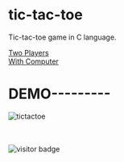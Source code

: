 # tic-tac-toe

Tic-tac-toe game in C language.


[Two Players](https://github.com/md-abdullah-al-maruf/tic-tac-toe/blob/main/tic-tac-toe.c)
<br>
[With Computer](https://github.com/md-abdullah-al-maruf/tic-tac-toe/blob/main/tic-tac-toe%20(with%20computer).c)
<br>
<h1>DEMO---------</h1>


![tictactoe](https://user-images.githubusercontent.com/82973846/204081812-a749f609-85ea-4d1a-950d-e08c8749b022.gif)


<br><br>
![visitor badge](https://visitor-badge.glitch.me/badge?page_id=md-abdullah-al-maruf.tic-tac-toe&left_color=red&right_color=green) 
